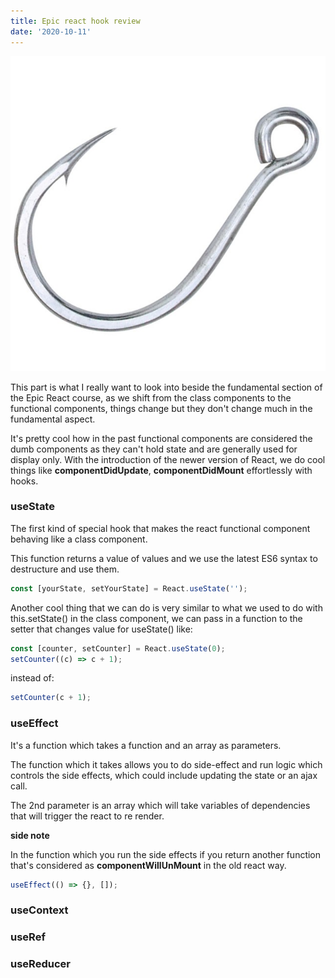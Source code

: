 ```yaml
---
title: Epic react hook review
date: '2020-10-11'
---
```


![intro](./intro.jpg)

This part is what I really want to look into beside the fundamental section of the Epic React course, as we shift from the class components to the functional components, things change but they don't change much in the fundamental aspect.

It's pretty cool how in the past functional components are considered the dumb components as they can't hold state and are generally used for display only. With the introduction of the newer version of React, we do cool things like **componentDidUpdate**, **componentDidMount** effortlessly with hooks.

### useState

The first kind of special hook that makes the react functional component behaving like a class component.

This function returns a value of values and we use the latest ES6 syntax to destructure and use them.

```javascript
const [yourState, setYourState] = React.useState('');
```

Another cool thing that we can do is very similar to what we used to do with this.setState() in the class component, we can pass in a function to the setter that changes value for useState() like:

```javascript
const [counter, setCounter] = React.useState(0);
setCounter((c) => c + 1);
```

instead of:

```javascript
setCounter(c + 1);
```

### useEffect

It's a function which takes a function and an array as parameters.

The function which it takes allows you to do side-effect and run logic which controls the side effects, which could include updating the state or an ajax call.

The 2nd parameter is an array which will take variables of dependencies that will trigger the react to re render.

**side note**

In the function which you run the side effects if you return another function that's considered as **componentWillUnMount** in the old react way.

```javascript
useEffect(() => {}, []);
```

### useContext

### useRef

### useReducer
